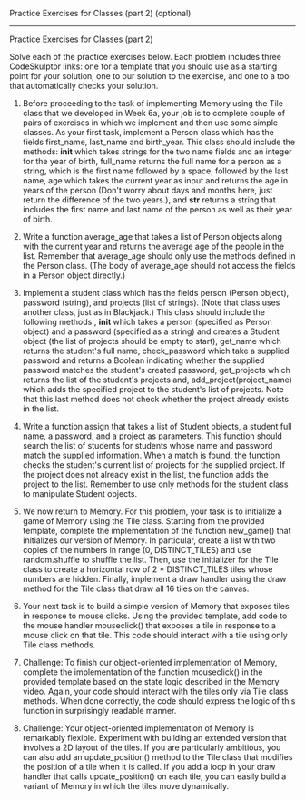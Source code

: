 Practice Exercises for Classes (part 2) (optional)
________________________________________

Practice Exercises for Classes (part 2)

Solve each of the practice exercises below. Each problem includes three CodeSkulptor links: one for a template that you should use as a starting
point for your solution, one to our solution to the exercise, and one to a tool that automatically checks your solution. 
 
1.	Before proceeding to the task of implementing Memory using the Tile class that we developed in Week 6a, your job is to complete couple of pairs
of exercises in which we implement and then use some simple classes. As your first task, implement a Person class which has the fields first_name,
last_name and birth_year. This class should include the methods: __init__ which takes strings for the two name fields and an integer for the year 
of birth, full_name returns the full name for a person as a string, which is the first name followed by a space, followed by the last name, age
which takes the current year as input and returns the age in years of the person (Don't worry about days and months here, just return the 
difference of the two years.), and __str__ returns a string that includes the first name and last name of the person as well as their year of 
birth.
2.	Write a function average_age that takes a list of Person objects along with the current year and returns the average age of the people in the 
list. Remember that average_age should only use the methods defined in the Person class. (The body of average_age should not access the fields in
a Person object directly.)
3.	Implement a student class which has the fields person (Person object), password (string), and projects (list of strings). (Note that class uses 
another class, just as in Blackjack.) This class should include the following methods:, __init__ which takes a person (specified as Person object)
and a password (specified as a string) and creates a Student object (the list of projects should be empty to start), get_name which returns the 
student's full name, check_password which take a supplied password and returns a Boolean indicating whether the supplied password matches the
student's created password,  get_projects which returns the list of the student's projects and,  add_project(project_name) which adds the specified
project to the student's list of projects. Note that this last method does not check whether the project already exists in the list. 

4.	Write a function assign that takes a list of Student objects, a student full name, a password, and a project as parameters. This function 
should search the list of students for students whose name and password match the supplied information. When a match is found, the function checks
the student's current list of projects for the supplied project. If the project does not already exist in the list, the function adds the project
to the list. Remember to use only methods for the student class to manipulate Student objects.

5.	We now return to Memory. For this problem, your task is to initialize a game of Memory using the Tile class. Starting from the provided 
template, complete the implementation of the function new_game() that initializes our version of Memory. In particular, create a list with two 
copies of the numbers in range (0, DISTINCT_TILES) and use random.shuffle to shuffle the list. Then, use the initializer for the Tile class to 
create a horizontal row of 2 * DISTINCT_TILES tiles whose numbers are hidden. Finally, implement a draw handler using the draw method for the 
Tile class that draw all 16 tiles on the canvas.

6.	Your next task is to build a simple version of Memory that exposes tiles in response to mouse clicks. Using the provided template, add code
to the mouse handler mouseclick() that exposes a tile in response to a mouse click on that tile. This code should interact with a tile using only 
Tile class methods.
7.	Challenge: To finish our object-oriented implementation of Memory, complete the implementation of the function mouseclick() in the provided
template based on the state logic described in the Memory video. Again, your code should interact with the tiles only via Tile class methods. 
When done correctly, the code should express the logic of this function in surprisingly readable manner.

8.	Challenge: Your object-oriented implementation of Memory is remarkably flexible. Experiment with building an extended version that involves 
a 2D layout of the tiles. If you are particularly ambitious, you can also add an update_position() method to the Tile class that modifies the 
position of a tile when it is called. If you add a loop in your draw handler that calls update_position() on each tile, you can easily build a
variant of Memory in which the tiles move dynamically.
